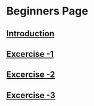 # Beginners Page

## [ Introduction](../SQL/intro.md)
## [ Excercise -1](../Questions/Ex-1.md)
## [ Excercise -2](../Questions/Ex-2.md)
## [ Excercise -3](../Questions/Ex-3.md)
